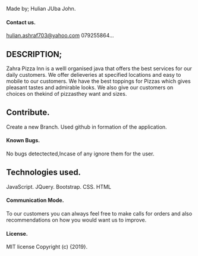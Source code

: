 Made by;
Hulian JUba John.
#### Contact us.
hulian.ashraf703@yahoo.com
079255864...

## DESCRIPTION;
Zahra Pizza Inn is a welll organised java that offers the best services for our daily customers. We offer delieveries at specified locations and easy to mobile to our customers. We have the best toppings for Pizzas which gives pleasant tastes and admirable looks. We also give our customers on choices on thekind of pizzasthey want and sizes.

## Contribute.
Create a new Branch.
Used github in formation of the application.

#### Known Bugs.
No bugs detectected,Incase of any ignore them for the user.

## Technologies used.
JavaScript.
JQuery.
Bootstrap.
CSS.
HTML

#### Communication Mode.
To our customers you can always feel free to make calls for orders and also recommendations on how you would want us to improve.

#### License.
MIT license
Copyright (c) {2019}.

